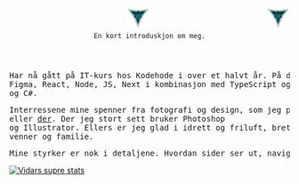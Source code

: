 <header>
     <div>
          <img src="./LOOGOO.png" alt="3 Vs logo" id="logo" width="40" height="37" >
          <img align="right" src="./LOOGOO.png" alt="3 Vs logo" id="logo" width="40" height="37" >
     </div>
     
 <div>
     <code align="center" font-size="12rem">En kort introduskjon om meg.</code>
 </div>
 </header>
 
<body>
     <pre>Har nå gått på IT-kurs hos Kodehode i over et halvt år. På denne tiden har jeg lært meg følgende verktøy:
Figma, React, Node, JS, Next i kombinasjon med TypeScript og Tailwind. På backend siden har vi vært innom SQL 
og C#.</pre>          
<pre>Interressene mine spenner fra fotografi og design, som jeg prøver å bruke en del tid på. Noe du kan se <a href="https://vidarheritier.myportfolio.com/work" target="_blank">her</a>
eller <a href="https://www.instagram.com/virvarart/" target="_blank">der</a>. Der jeg stort sett bruker Photoshop 
og Illustrator. Ellers er jeg glad i idrett og friluft, brett- og TV-spill, film og serier, god mat og ikke minst
venner og familie.
</pre>
<pre>Mine styrker er nok i detaljene. Hvordan sider ser ut, navigeres og oppleves.</pre>
     </body>

[![Vidars supre stats](https://github-readme-stats.vercel.app/api?username=VidarHeritier&theme=rose_pine&show_icons=true)](https://github.com/VidarHeritier/github-readme-stats)
